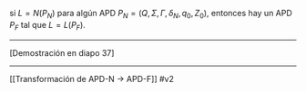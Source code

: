 si $L = N(P_N)$ para algún APD $P_N = (Q, \Sigma, \Gamma, \delta_N, q_0, Z_0)$, entonces hay un APD $P_F$ tal que $L = L(P_F)$.
***
[Demostración en diapo 37]
***
[[Transformación de APD-N → APD-F]] 
#v2 